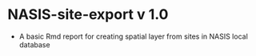 # NASIS-site-export v 1.0 
- A basic Rmd report for creating spatial layer from sites in NASIS local database